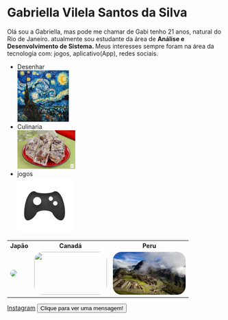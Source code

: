 <html lang="en">
<head>
    <meta charset="UTF-8">
    <meta name="viewport" content="width=device-width, initial-scale=1.0">
    <link rel="stylesheet" href="estilo.css">
</head>
<body class="pagina">
    <h1 class="titulo">Gabriella Vilela Santos da Silva</h1>
    <p class="paragrafo">Olá sou a Gabriella, mas pode me chamar de Gabi tenho 21 anos, natural do Rio de Janeiro. atualmente sou estudante da 
      área de <b>Análise e Desenvolvimento de Sistema. </b> Meus interesses sempre foram na área da tecnologia com: jogos, aplicativo(App), redes sociais.</p>
         <ul class="lista" >
        <li>Desenhar</li>
              <img src="imagem/Desenho.jpg" height="120">
        <li>Culinaria</li>
              <img src="imagem/palha-italiana.jpeg" height="90"> 
        <li>jogos</li>
             <img src="imagem/jogos.jpg" width="130">
    </ul>
   <table class="tabela">
    <tr class="país">
        <th>Japão</th>
        <th>Canadá</th>
        <th>Peru</th>
    </tr>
    <td > 
        <a href="japão">
            <img src="imagem/japão.jpg" height="100"  style="border-radius: 20px;"> 
         </a>
     </td>
     <td>
        <a href="Canadá">
            <img src="imagem/Canadá.jpg" height="100" width="170" style="border-radius: 20px;">
        </a>
     </td> 
     <td>
        <a href="Peru">
            <img src="imagem/Peru.jpg" height="100" width="170" style="border-radius: 20px;">
        </a>
    </td>
   </table>
   <a class="Instagram" href="https://www.instagram.com/gabriella__vilela/">Instagram</a>
   <button id="botao">Clique para ver uma mensagem!</button>
   <script src="script.js">Bem-Vindo</script>
</body>
</html>
   
